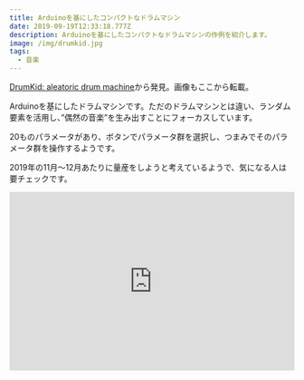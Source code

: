 ```yaml
---
title: Arduinoを基にしたコンパクトなドラムマシン
date: 2019-09-19T12:33:18.777Z
description: Arduinoを基にしたコンパクトなドラムマシンの作例を紹介します。
image: /img/drumkid.jpg
tags:
  - 音楽
---
```

[DrumKid: aleatoric drum machine](https://hackaday.io/project/164521-drumkid-aleatoric-drum-machine)から発見。画像もここから転載。

Arduinoを基にしたドラムマシンです。ただのドラムマシンとは違い、ランダム要素を活用し、”偶然の音楽”を生み出すことにフォーカスしています。

20ものパラメータがあり、ボタンでパラメータ群を選択し、つまみでそのパラメータ群を操作するようです。

2019年の11月～12月あたりに量産をしようと考えているようで、気になる人は要チェックです。

<iframe width="100%" height="315" src="https://www.youtube.com/embed/PbklWwytfTM" frameborder="0" allow="accelerometer; autoplay; encrypted-media; gyroscope; picture-in-picture" allowfullscreen></iframe>
